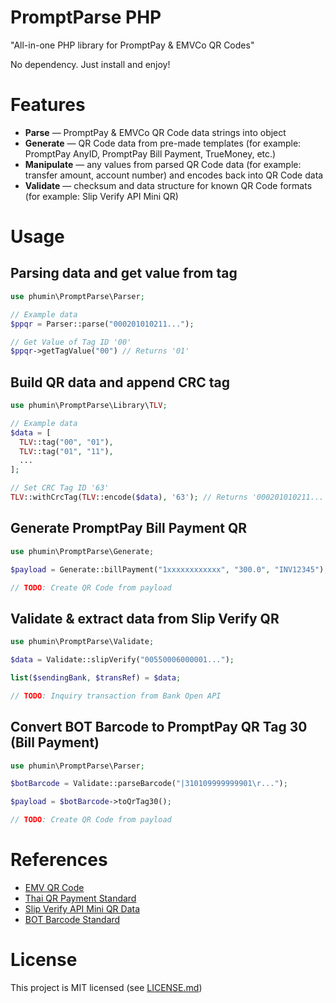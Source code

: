 # PromptParse PHP

"All-in-one PHP library for PromptPay & EMVCo QR Codes"

No dependency. Just install and enjoy!

# Features

- **Parse** — PromptPay & EMVCo QR Code data strings into object
- **Generate** — QR Code data from pre-made templates (for example: PromptPay AnyID, PromptPay Bill Payment, TrueMoney, etc.)
- **Manipulate** — any values from parsed QR Code data (for example: transfer amount, account number) and encodes back into QR Code data
- **Validate** — checksum and data structure for known QR Code formats (for example: Slip Verify API Mini QR)

# Usage

## Parsing data and get value from tag

```php
use phumin\PromptParse\Parser;

// Example data
$ppqr = Parser::parse("000201010211...");

// Get Value of Tag ID '00'
$ppqr->getTagValue("00") // Returns '01'
```

## Build QR data and append CRC tag
```php
use phumin\PromptParse\Library\TLV;

// Example data
$data = [
  TLV::tag("00", "01"),
  TLV::tag("01", "11"),
  ...
];

// Set CRC Tag ID '63'
TLV::withCrcTag(TLV::encode($data), '63'); // Returns '000201010211...'
```

## Generate PromptPay Bill Payment QR
```php
use phumin\PromptParse\Generate;

$payload = Generate::billPayment("1xxxxxxxxxxxx", "300.0", "INV12345");

// TODO: Create QR Code from payload
```

## Validate & extract data from Slip Verify QR
```php
use phumin\PromptParse\Validate;

$data = Validate::slipVerify("00550006000001...");

list($sendingBank, $transRef) = $data;

// TODO: Inquiry transaction from Bank Open API
```

## Convert BOT Barcode to PromptPay QR Tag 30 (Bill Payment)
```php
use phumin\PromptParse\Parser;

$botBarcode = Validate::parseBarcode("|310109999999901\r...");

$payload = $botBarcode->toQrTag30();

// TODO: Create QR Code from payload
```

# References
- [EMV QR Code](https://www.emvco.com/emv-technologies/qrcodes/)
- [Thai QR Payment Standard](https://www.bot.or.th/content/dam/bot/fipcs/documents/FPG/2562/ThaiPDF/25620084.pdf)
- [Slip Verify API Mini QR Data](https://developer.scb/assets/documents/documentation/qr-payment/extracting-data-from-mini-qr.pdf)
- [BOT Barcode Standard](https://www.bot.or.th/content/dam/bot/documents/th/our-roles/payment-systems/about-payment-systems/Std_Barcode.pdf)

# License
This project is MIT licensed (see [LICENSE.md](LICENSE.md))
